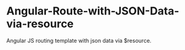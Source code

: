 # Angular-Route-with-JSON-Data-via-resource

Angular JS routing template with json data via $resource.
